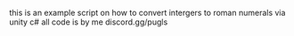this is an example script on how to convert intergers to roman numerals via unity c# all code is by me discord.gg/pugls
